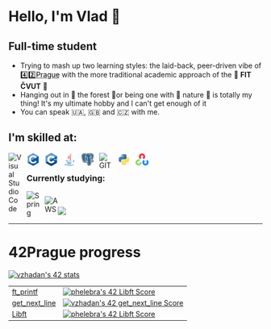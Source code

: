 # Hello, I'm Vlad 👋

## Full-time student

- Trying to mash up two learning styles: the laid-back, peer-driven vibe of 
    <a href="https://www.42prague.com/" style="color: black; text-decoration: underline;text-decoration-style: dotted;">4️⃣2️⃣Prague</a> with the more traditional academic approach of the 👾 **FIT** **ČVUT** 👾
- Hanging out in 🌳 the forest 🌲or being one with  🦆 nature 🦔 is totally my thing! It's my ultimate hobby and I can't get enough of it 
- You can speak 🇺🇦, 🇬🇧 and 🇨🇿 with me. 

## I'm skilled at:

<img align="left" alt="Visual Studio Code" width="26px" src="https://cdn.jsdelivr.net/gh/devicons/devicon/icons/vscode/vscode-original.svg" style="padding-right:10px;" />
<img align="left" alt="C-lang" width="26px" src="https://raw.githubusercontent.com/devicons/devicon/1119b9f84c0290e0f0b38982099a2bd027a48bf1/icons/c/c-original.svg" style="padding-right:10px;" />
<img align="left" alt="C++" width="26px" src="https://raw.githubusercontent.com/devicons/devicon/1119b9f84c0290e0f0b38982099a2bd027a48bf1/icons/cplusplus/cplusplus-original.svg" style="padding-right:10px;" />
<img align="left" alt="Java" width="26px" src="https://raw.githubusercontent.com/devicons/devicon/1119b9f84c0290e0f0b38982099a2bd027a48bf1/icons/java/java-original.svg" style="padding-right:10px;" />
<img align="left" alt="PostgreSQL" width="26px" src="https://raw.githubusercontent.com/devicons/devicon/1119b9f84c0290e0f0b38982099a2bd027a48bf1/icons/postgresql/postgresql-original.svg" style="padding-right:10px;" />
<img align="left" alt="GIT" width="26px" src="https://git-scm.com/images/logos/downloads/Git-Icon-1788C.png" style="padding-right:10px;" />
<img align="left" alt="Python" width="26px" src="https://raw.githubusercontent.com/devicons/devicon/1119b9f84c0290e0f0b38982099a2bd027a48bf1/icons/python/python-original.svg" style="padding-right:10px;" />
<img align="left" alt="OpenCV" width="26px" src="https://raw.githubusercontent.com/devicons/devicon/1119b9f84c0290e0f0b38982099a2bd027a48bf1/icons/opencv/opencv-original.svg" style="padding-right:10px;" />
<br />

### Currently studying:
<img align="left" alt="Spring" width="26px" src="https://spring.io/img/spring.svg" style="padding-right:10px;" />
<img align="left" alt="AWS" width="26px" src="https://logos-world.net/wp-content/uploads/2021/08/Amazon-Web-Services-AWS-Emblem.png" style="padding-top:10px;" />
<br />

[![](https://visitcount.itsvg.in/api?id=zhadavla&label=Profile%20Views&color=0&icon=2&pretty=true)](https://visitcount.itsvg.in)

---

# 42Prague progress

[![vzhadan's 42 stats](https://badge42.vercel.app/api/v2/cljh09ohv001108lev1di4w4g/stats?cursusId=21&coalitionId=287)](https://github.com/JaeSeoKim/badge42)


<table>
    <tbody>
      <tr>
            <td><a href="https://github.com/vzhadan/42core.git">ft_printf</td>
            <td><a href="https://github.com/JaeSeoKim/badge42"><img src="https://badge42.vercel.app/api/v2/cldbfjrlt00740fmeqr33x6qx/project/2929037" alt="phelebra's 42 Libft Score" /></a></td>
        </tr>
      <tr>
            <td><a href="https://github.com/vzhadan/42core.git">get_next_line</td>
            <td><a href="https://github.com/JaeSeoKim/badge42"><img src="https://badge42.vercel.app/api/v2/cldbfjrlt00740fmeqr33x6qx/project/2952061" alt="vzhadan's 42 get_next_line Score" /></a></td>
        </tr>
      <tr>
            <td><a href="https://github.com/vzhadan/42core.git">Libft</td>
            <td><a href="https://github.com/JaeSeoKim/badge42"><img src="https://badge42.vercel.app/api/v2/cldbfjrlt00740fmeqr33x6qx/project/2929037" alt="phelebra's 42 Libft Score" /></a></td>
        </tr>
</table>
